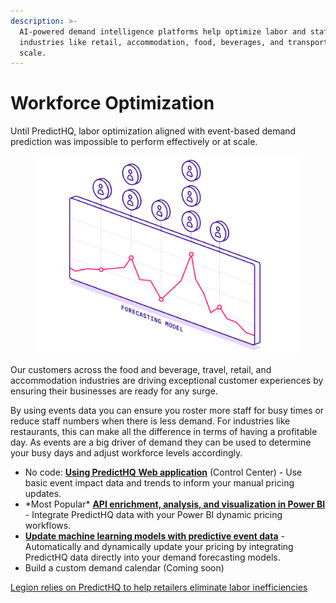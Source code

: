```yaml
---
description: >-
  AI-powered demand intelligence platforms help optimize labor and staff across
  industries like retail, accommodation, food, beverages, and transportation at
  scale.
---
```


# Workforce Optimization

Until PredictHQ, labor optimization aligned with event-based demand prediction was impossible to perform effectively or at scale.

<figure><img src="../../.gitbook/assets/illustration-workforce-optimization[1].svg" alt=""><figcaption></figcaption></figure>

Our customers across the food and beverage, travel, retail, and accommodation industries are driving exceptional customer experiences by ensuring their businesses are ready for any surge.

By using events data you can ensure you roster more staff for busy times or reduce staff numbers when there is less demand. For industries like restaurants, this can make all the difference in terms of having a profitable day. As events are a big driver of demand they can be used to determine your busy days and adjust workforce levels accordingly.

* No code: [**Using PredictHQ** ](https://www.predicthq.com/support/category/control-center-and-account-settings)[**Web application**](https://www.predicthq.com/support/category/control-center-and-account-settings) (Control Center) - Use basic event impact data and trends to inform your manual pricing updates.
* \*Most Popular\* [**API enrichment, analysis, and visualization in Power BI** ](../guides/tutorials/connect-and-build-events-data-in-power-bi.md)- Integrate PredictHQ data with your Power BI dynamic pricing workflows.&#x20;
* [**Update machine learning models with predictive event data**](../guides/tutorials/improving-demand-forecasting-models-with-event-features.md) - Automatically and dynamically update your pricing by integrating PredictHQ data directly into your demand forecasting models.
* Build a custom demand calendar (Coming soon)



[Legion relies on PredictHQ to help retailers eliminate labor inefficiencies](https://www.predicthq.com/customers/legion)

<figure><img src="https://images.ctfassets.net/ihlmn42cjuv0/5jWrweOknXSzQl2I1OoqQc/9d0e369bcca9e46ebfca7233a7a2a374/thumb-story-legion.dd652af.5765829962357e6bdb58a039f0da39f8.jpg?fm=jpg&#x26;q=93" alt=""><figcaption></figcaption></figure>
